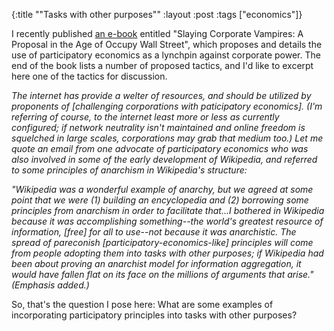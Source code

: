 {:title "\"Tasks with other purposes\""
:layout :post
:tags  ["economics"]}

I recently published [an e-book](http://www.amazon.com/Slaying-Corporate-Vampires-Proposal-ebook/dp/B006YJNJE0/ref=sr_1_1?s=digital-text&ie=UTF8&qid=1326861835&sr=1-1) entitled "Slaying Corporate Vampires: A Proposal in the Age of Occupy Wall Street", which proposes and details the use of participatory economics as a lynchpin against corporate power. The end of the book lists a number of proposed tactics, and I'd like to excerpt here one of the tactics for discussion.

_The internet has provide a welter of resources, and should be utilized by proponents of [challenging corporations with paticipatory economics]. (I'm referring of course, to the internet least more or less as currently configured; if network neutrality isn't maintained and online freedom is squelched in large scales, corporations may grab that medium too.) Let me quote an email from one advocate of participatory economics who was also involved in some of the early development of Wikipedia, and referred to some principles of anarchism in Wikipedia's structure:_

_"Wikipedia was a wonderful example of anarchy, but we agreed at some point that we were (1) building an encyclopedia and (2) borrowing some principles from anarchism in order to facilitate that...I bothered in Wikipedia because it was accomplishing something--the world's greatest resource of information, [free] for all to use--not because it was anarchistic. *The spread of pareconish [participatory-economics-like] principles will come from people adopting them into tasks with other purposes*; if Wikipedia had been about proving an anarchist model for information aggregation, it would have fallen flat on its face on the millions of arguments that arise."  (Emphasis added.)_

So, that's the question I pose here: What are some examples of incorporating participatory principles into tasks with other purposes?
